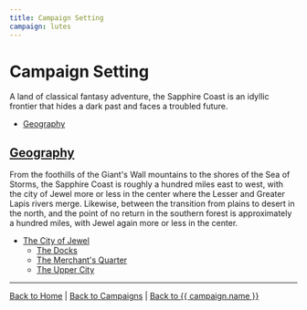 ```yaml
---
title: Campaign Setting
campaign: lutes
---
```


# Campaign Setting

A land of classical fantasy adventure, the Sapphire Coast is an idyllic frontier that hides a dark past and faces a troubled future.

- [Geography](#geography)

## [Geography]({{site.baseurl}}/campaigns/lutes/setting/geography)

From the foothills of the Giant's Wall mountains to the shores of the Sea of Storms, the Sapphire Coast is roughly a hundred miles east to west, with the city of Jewel more or less in the center where the Lesser and Greater Lapis rivers merge. Likewise, between the transition from plains to desert in the north, and the point of no return in the southern forest is approximately a hundred miles, with Jewel again more or less in the center.

- [The City of Jewel]({{site.baseurl}}/campaigns/lutes/setting/geography/city-of-jewel)
  - [The Docks]({{site.baseurl}}/campaigns/lutes/setting/geography/city-of-jewel#the-docks)
  - [The Merchant's Quarter]({{site.baseurl}}/campaigns/lutes/setting/geography/city-of-jewel#the-merchants-quarter)
  - [The Upper City]({{site.baseurl}}/campaigns/lutes/setting/geography/city-of-jewel#the-upper-city)

---

[Back to Home]({{site.baseurl}}/)
|
[Back to Campaigns]({{site.baseurl}}/campaigns)
|
[Back to {{ campaign.name }}]({{site.baseurl}}/campaigns/{{campaign.slug}})
